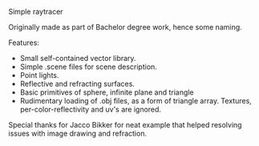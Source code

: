 Simple raytracer

Originally made as part of Bachelor degree work, hence some naming.

Features: 
 - Small self-contained vector library.
 - Simple .scene files for scene description.
 - Point lights.
 - Reflective and refracting surfaces.
 - Basic primitives of sphere, infinite plane and triangle
 - Rudimentary loading of .obj files, as a form of triangle array. Textures, per-color-reflectivity and uv's are ignored.

Special thanks for Jacco Bikker for neat example that helped resolving issues with image drawing and refraction.
